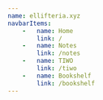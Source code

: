 ```yaml
---
name: ellifteria.xyz
navbarItems:
    -   name: Home
        link: /
    -   name: Notes
        link: /notes
    -   name: TIWO
        link: /tiwo
    -   name: Bookshelf
        link: /bookshelf
---
```

